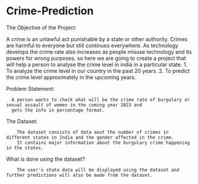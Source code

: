 # Crime-Prediction


The Objective of the Project:

A crime is an unlawful act punishable by a state or other authority. Crimes are harmful to everyone but still continues everywhere.
As technology develops the crime rate also increases as people misuse technology and its powers for wrong purposes.
so here we are going to create a project that will help a person to analyse the crime level in india in a particular state.
        1. To analyze the crime level in our country in the past 20 years.
        2. To predict the crime level approximately in the upcoming years.

Problem Statement:
      
      A person wants to check what will be the crime rate of burgulary or sexual assault of women in the coming year 2023 and
      gets the info in percentage format.
      

The Dataset:
     
        The dataset consists of data aout the number of crimes in different states in India and the gender affected in the crime.
        It contains major information about the burgulary crime happening in the states.
        
What is done using the dataset?
        
        The user's state data will be displayed using the dataset and further predictions will also be made from the dataset.
